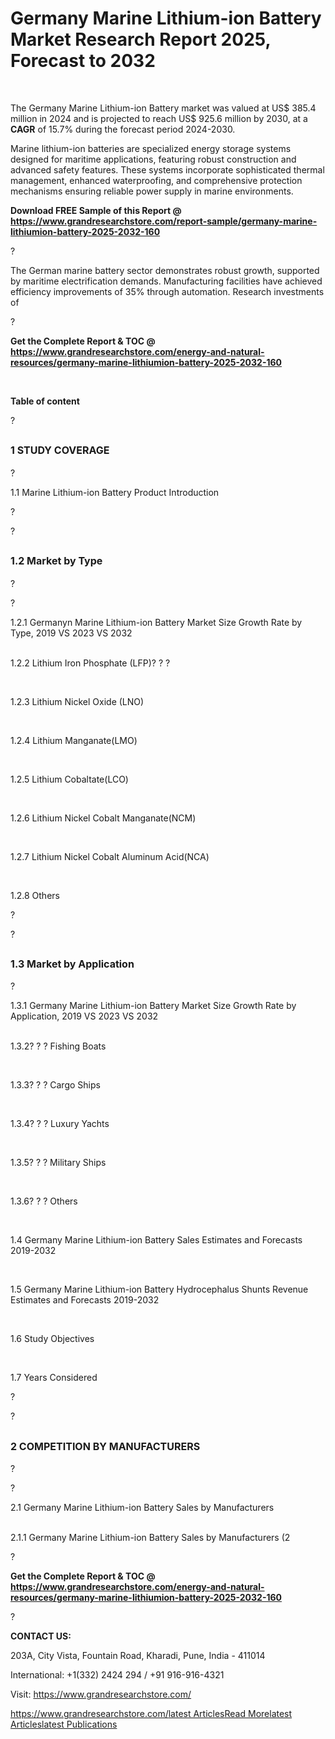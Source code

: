 <h1>Germany Marine Lithium-ion Battery Market Research Report 2025, Forecast to 2032</h1><br/><p>The Germany Marine Lithium-ion Battery market was valued at US$ 385.4 million in 2024 and is projected to reach US$ 925.6 million by 2030, at a <strong>CAGR</strong> of 15.7% during the forecast period 2024-2030.</p>
 
 
 
 <p>Marine lithium-ion batteries are specialized energy storage systems designed for maritime applications, featuring robust construction and advanced safety features. These systems incorporate sophisticated thermal management, enhanced waterproofing, and comprehensive protection mechanisms ensuring reliable power supply in marine environments.</p>
 
 
 
 <div><b>Download FREE Sample of this Report @ <a href="https://www.grandresearchstore.com/report-sample/germany-marine-lithiumion-battery-2025-2032-160">https://www.grandresearchstore.com/report-sample/germany-marine-lithiumion-battery-2025-2032-160</a></b></div>
 
 
 
 <p>? </p>
 
 
 
 <p>The German marine battery sector demonstrates robust growth, supported by maritime electrification demands. Manufacturing facilities have achieved efficiency improvements of 35% through automation. Research investments of</p>
 
 
 
 <p>? </p>
 
 
 
 <div><b>Get the Complete Report & TOC @ <a href="https://www.grandresearchstore.com/energy-and-natural-resources/germany-marine-lithiumion-battery-2025-2032-160">https://www.grandresearchstore.com/energy-and-natural-resources/germany-marine-lithiumion-battery-2025-2032-160</a></b></div>
 
 
 
 <p><br />
 
 <b>Table of content</b></p>
 
 
 
 <p>? </p>
 
 
 
 <h2><span style="font-size:16px"><strong>1 STUDY COVERAGE</strong></span></h2>
 
 
 
 <p>? </p>
 
 
 
 <p>1.1 Marine Lithium-ion Battery Product Introduction</p>
 
 
 
 <p>? </p>
 
 
 
 <p>? </p>
 
 
 
 <h2><span style="font-size:16px"><strong>1.2 Market by Type</strong></span></h2>
 
 
 
 <p>? </p>
 
 
 
 <p>? </p>
 
 
 
 <p>1.2.1 Germanyn Marine Lithium-ion Battery Market Size Growth Rate by Type, 2019 VS 2023 VS 2032<br />
 
 <br />
 
 1.2.2 Lithium Iron Phosphate (LFP)? ? ? <br />
 
 <br />
 
 1.2.3 Lithium Nickel Oxide (LNO)<br />
 
 <br />
 
 1.2.4 Lithium Manganate(LMO)<br />
 
 <br />
 
 1.2.5 Lithium Cobaltate(LCO)<br />
 
 <br />
 
 1.2.6 Lithium Nickel Cobalt Manganate(NCM)<br />
 
 <br />
 
 1.2.7 Lithium Nickel Cobalt Aluminum Acid(NCA)<br />
 
 <br />
 
 1.2.8 Others<br />
 
 ? </p>
 
 
 
 <p>? </p>
 
 
 
 <h2><span style="font-size:16px"><strong>1.3 Market by Application</strong></span></h2>
 
 
 
 <p>? </p>
 
 
 
 <p>1.3.1 Germany Marine Lithium-ion Battery Market Size Growth Rate by Application, 2019 VS 2023 VS 2032<br />
 
 <br />
 
 1.3.2? ? ? Fishing Boats<br />
 
 <br />
 
 1.3.3? ? ? Cargo Ships<br />
 
 <br />
 
 1.3.4? ? ? Luxury Yachts<br />
 
 <br />
 
 1.3.5? ? ? Military Ships<br />
 
 <br />
 
 1.3.6? ? ? Others<br />
 
 <br />
 
 1.4 Germany Marine Lithium-ion Battery Sales Estimates and Forecasts 2019-2032<br />
 
 <br />
 
 1.5 Germany Marine Lithium-ion Battery Hydrocephalus Shunts Revenue Estimates and Forecasts 2019-2032<br />
 
 <br />
 
 1.6 Study Objectives<br />
 
 <br />
 
 1.7 Years Considered</p>
 
 
 
 <p>? </p>
 
 
 
 <p>? </p>
 
 
 
 <h2><span style="font-size:16px"><strong>2 COMPETITION BY MANUFACTURERS</strong></span></h2>
 
 
 
 <p>? </p>
 
 
 
 <p>? </p>
 
 
 
 <p>2.1 Germany Marine Lithium-ion Battery Sales by Manufacturers<br />
 
 <br />
 
 2.1.1 Germany Marine Lithium-ion Battery Sales by Manufacturers (2</p>
 
 
 
 <p>? </p>
 
 
 
 <div><b>Get the Complete Report & TOC @ <a href="https://www.grandresearchstore.com/energy-and-natural-resources/germany-marine-lithiumion-battery-2025-2032-160">https://www.grandresearchstore.com/energy-and-natural-resources/germany-marine-lithiumion-battery-2025-2032-160</a></b></div>
 
 
 
 <p>? </p>
 
 
 
 <p><b>CONTACT US:</b><br />
 
 203A, City Vista, Fountain Road, Kharadi, Pune, India - 411014<br />
 
 International: +1(332) 2424 294 / +91 916-916-4321<br />
 
 Visit: <a href="https://www.grandresearchstore.com/">https://www.grandresearchstore.com/</a><br />
 
 <a href="https://gyeongbokgung.com">https://www.grandresearchstore.com/</a><a href="https://hallyeomaritime.com">latest Articles</a><a href="https://jingwansa.com">Read More</a><a href="https://nguoiviet.jp/">latest Articles</a><a href="https://www.intelmarketresearch.com/">latest Publications</a></p>